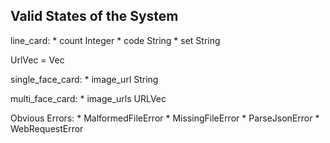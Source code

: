 Valid States of the System
---

line_card:
	* count Integer
	* code String
	* set String

UrlVec = Vec<Uri>

single_face_card:
	* image_url String

multi_face_card:
	* image_urls URLVec

Obvious Errors:
	* MalformedFileError
	* MissingFileError
	* ParseJsonError
	* WebRequestError

